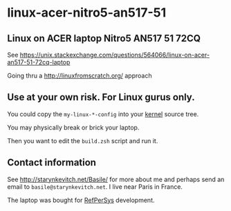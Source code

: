 # linux-acer-nitro5-an517-51

## Linux on ACER laptop Nitro5 AN517 51 72CQ

See https://unix.stackexchange.com/questions/564066/linux-on-acer-an517-51-72cq-laptop

Going thru a http://linuxfromscratch.org/ approach

## Use at your own risk. For Linux gurus only.

You could copy the `my-linux-*-config` into your [kernel](https://kernel.org/) source tree.

You may physically break or brick your laptop.

Then you want to edit the `build.zsh` script and run it.


## Contact information

See http://starynkevitch.net/Basile/ for more about me and perhaps
send an email to `basile@starynkevitch.net`. I live near Paris in France.

The laptop was bought for [RefPerSys](http://refpersys.org/) development.